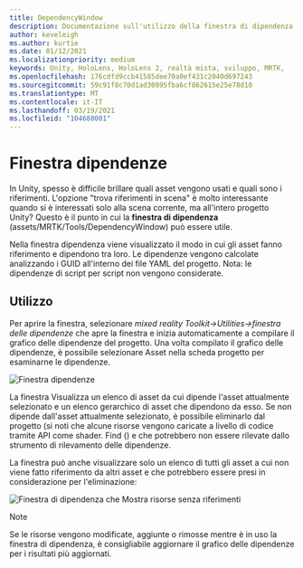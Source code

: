 ```yaml
---
title: DependencyWindow
description: Documentazione sull'utilizzo della finestra di dipendenza in MRTK
author: keveleigh
ms.author: kurtie
ms.date: 01/12/2021
ms.localizationpriority: medium
keywords: Unity, HoloLens, HoloLens 2, realtà mista, sviluppo, MRTK,
ms.openlocfilehash: 176cdfd9ccb41585dee70a0ef431c2040d697243
ms.sourcegitcommit: 59c91f8c70d1ad30995fba6cf862615e25e78d10
ms.translationtype: MT
ms.contentlocale: it-IT
ms.lasthandoff: 03/19/2021
ms.locfileid: "104688001"
---
```

# <a name="dependency-window"></a>Finestra dipendenze

In Unity, spesso è difficile brillare quali asset vengono usati e quali sono i riferimenti. L'opzione "trova riferimenti in scena" è molto interessante quando si è interessati solo alla scena corrente, ma all'intero progetto Unity? Questo è il punto in cui la **finestra di dipendenza** (assets/MRTK/Tools/DependencyWindow) può essere utile.

Nella finestra dipendenza viene visualizzato il modo in cui gli asset fanno riferimento e dipendono tra loro. Le dipendenze vengono calcolate analizzando i GUID all'interno dei file YAML del progetto. Nota: le dipendenze di script per script non vengono considerate.

## <a name="usage"></a>Utilizzo

Per aprire la finestra, selezionare *mixed reality Toolkit->Utilities->finestra delle dipendenze* che apre la finestra e inizia automaticamente a compilare il grafico delle dipendenze del progetto. Una volta compilato il grafico delle dipendenze, è possibile selezionare Asset nella scheda progetto per esaminarne le dipendenze.

![Finestra dipendenze](../Images/DependencyWindow/MRTK_Dependency_Window.png)

La finestra Visualizza un elenco di asset da cui dipende l'asset attualmente selezionato e un elenco gerarchico di asset che dipendono da esso. Se non dipende dall'asset attualmente selezionato, è possibile eliminarlo dal progetto (si noti che alcune risorse vengono caricate a livello di codice tramite API come shader. Find () e che potrebbero non essere rilevate dallo strumento di rilevamento delle dipendenze.

La finestra può anche visualizzare solo un elenco di tutti gli asset a cui non viene fatto riferimento da altri asset e che potrebbero essere presi in considerazione per l'eliminazione:

![Finestra di dipendenza che Mostra risorse senza riferimenti](../Images/DependencyWindow/MRTK_Dependency_Window_Unreferenced.png)

> [!NOTE]
> Se le risorse vengono modificate, aggiunte o rimosse mentre è in uso la finestra di dipendenza, è consigliabile aggiornare il grafico delle dipendenze per i risultati più aggiornati.
